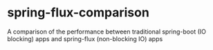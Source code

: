 # spring-flux-comparison
A comparison of the performance between traditional spring-boot (IO blocking) apps and spring-flux (non-blocking IO) apps
